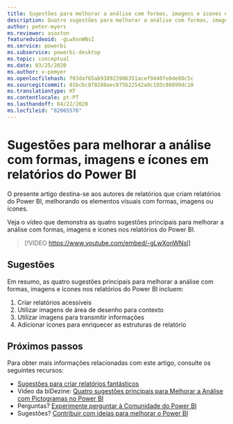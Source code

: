 ```yaml
---
title: Sugestões para melhorar a análise com formas, imagens e ícones em relatórios do Power BI
description: Quatro sugestões para melhorar a análise com formas, imagens e ícones nos elementos visuais de relatórios do Power BI, no Power BI Desktop ou no serviço Power BI.
author: peter-myers
ms.reviewer: asaxton
featuredvideoid: -gLwXonWNsI
ms.service: powerbi
ms.subservice: powerbi-desktop
ms.topic: conceptual
ms.date: 03/25/2020
ms.author: v-pemyer
ms.openlocfilehash: f03daf65ab938923906351acef9440fe0de88c5c
ms.sourcegitcommit: 01bcbc8f0280aec875b22542a9c193c80899dc10
ms.translationtype: HT
ms.contentlocale: pt-PT
ms.lasthandoff: 04/22/2020
ms.locfileid: "82065576"
---
```

# <a name="tips-to-improve-analysis-with-shapes-images-and-icons-in-power-bi-reports"></a>Sugestões para melhorar a análise com formas, imagens e ícones em relatórios do Power BI

O presente artigo destina-se aos autores de relatórios que criam relatórios do Power BI, melhorando os elementos visuais com formas, imagens ou ícones.

Veja o vídeo que demonstra as quatro sugestões principais para melhorar a análise com formas, imagens e ícones nos relatórios do Power BI.

> [!VIDEO https://www.youtube.com/embed/-gLwXonWNsI]

## <a name="tips"></a>Sugestões

Em resumo, as quatro sugestões principais para melhorar a análise com formas, imagens e ícones nos relatórios do Power BI incluem:

1. Criar relatórios acessíveis
1. Utilizar imagens de área de desenho para contexto
1. Utilizar imagens para transmitir informações
1. Adicionar ícones para enriquecer as estruturas de relatório

## <a name="next-steps"></a>Próximos passos

Para obter mais informações relacionadas com este artigo, consulte os seguintes recursos:

- [Sugestões para criar relatórios fantásticos](../desktop-tips-and-tricks-for-creating-reports.md)
- Vídeo da biDezine: [Quatro sugestões principais para Melhorar a Análise com Pictogramas no Power BI](https://www.youtube.com/watch?v=-gLwXonWNsI)
- Perguntas? [Experimente perguntar à Comunidade do Power BI](https://community.powerbi.com/)
- Sugestões? [Contribuir com ideias para melhorar o Power BI](https://ideas.powerbi.com/)
